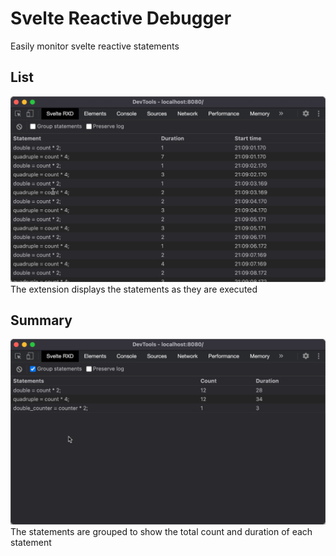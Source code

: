 # Svelte Reactive Debugger
Easily monitor svelte reactive statements

## List
![panel preview](images/list.jpg)
The extension displays the statements as they are executed

## Summary
![panel preview](images/summary.jpg)
The statements are grouped to show the total count and duration of each statement